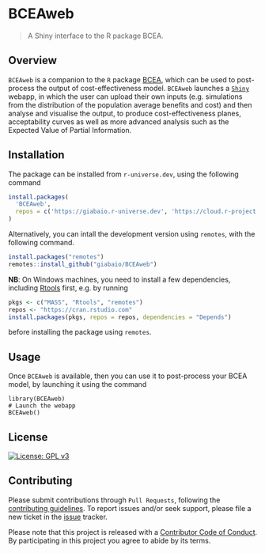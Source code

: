 # BCEAweb

> A Shiny interface to the R package BCEA.

## Overview

`BCEAweb` is a companion to the `R` package [BCEA](https://github.com/giabaio/BCEA), which can be used to post-process the output of cost-effectiveness model. `BCEAweb` launches a [`Shiny`](https://shiny.posit.co/) webapp, in which the user can upload their own inputs (e.g. simulations from the distribution of the population average benefits and cost) and then analyse and visualise the output, to produce cost-effectiveness planes, acceptability curves as well as more advanced analysis such as the Expected Value of Partial Information.

## Installation
The package can be installed from `r-universe.dev`, using the following command

```r
install.packages(
  'BCEAweb', 
  repos = c('https://giabaio.r-universe.dev', 'https://cloud.r-project.org')
)
```

Alternatively, you can intall the development version using `remotes`, with the following command.
```r
install.packages("remotes")
remotes::install_github("giabaio/BCEAweb")
```

**NB**: On Windows machines, you need to install a few dependencies, including [Rtools](https://cran.r-project.org/bin/windows/Rtools/) first, e.g. by running

```r
pkgs <- c("MASS", "Rtools", "remotes")
repos <- "https://cran.rstudio.com"
install.packages(pkgs, repos = repos, dependencies = "Depends")
```

before installing the package using `remotes`.

## Usage

Once `BCEAweb` is available, then you can use it to post-process your BCEA model, by launching it using the command
```
library(BCEAweb)
# Launch the webapp
BCEAweb()
```

## License
[![License: GPL v3](https://img.shields.io/badge/License-GPLv3-blue.svg)](https://www.gnu.org/licenses/gpl-3.0)

## Contributing
Please submit contributions through `Pull Requests`, following the [contributing guidelines](https://github.com/giabaio/BCEAweb/CONTRIBUTING.md).
To report issues and/or seek support, please file a new ticket in the
[issue](https://github.com/giabaio/BCEAweb/issues) tracker.

Please note that this project is released with a [Contributor Code of Conduct](https://github.com/giabaio/BCEAweb/CONDUCT.md). By participating in this project you agree to abide by its terms.

